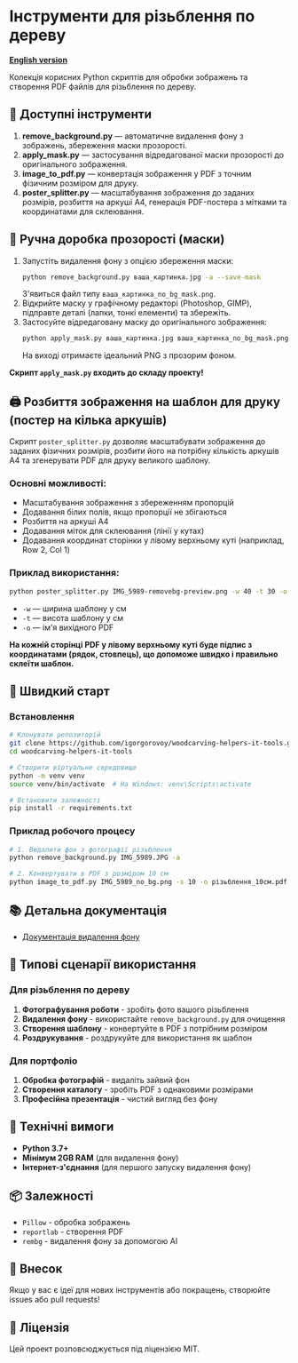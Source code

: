 # Інструменти для різьблення по дереву

**[English version](README.md)**

Колекція корисних Python скриптів для обробки зображень та створення PDF файлів для різьблення по дереву.

## 🧰 Доступні інструменти

1. **remove_background.py** — автоматичне видалення фону з зображень, збереження маски прозорості.
2. **apply_mask.py** — застосування відредагованої маски прозорості до оригінального зображення.
3. **image_to_pdf.py** — конвертація зображення у PDF з точним фізичним розміром для друку.
4. **poster_splitter.py** — масштабування зображення до заданих розмірів, розбиття на аркуші А4, генерація PDF-постера з мітками та координатами для склеювання.

## 🖤 Ручна доробка прозорості (маски)

1. Запустіть видалення фону з опцією збереження маски:
   ```bash
   python remove_background.py ваша_картинка.jpg -a --save-mask
   ```
   З'явиться файл типу `ваша_картинка_no_bg_mask.png`.
2. Відкрийте маску у графічному редакторі (Photoshop, GIMP), підправте деталі (лапки, тонкі елементи) та збережіть.
3. Застосуйте відредаговану маску до оригінального зображення:
   ```bash
   python apply_mask.py ваша_картинка.jpg ваша_картинка_no_bg_mask.png -o ваша_картинка_final.png
   ```
   На виході отримаєте ідеальний PNG з прозорим фоном.

**Скрипт `apply_mask.py` входить до складу проекту!**

## 🖨️ Розбиття зображення на шаблон для друку (постер на кілька аркушів)

Скрипт `poster_splitter.py` дозволяє масштабувати зображення до заданих фізичних розмірів, розбити його на потрібну кількість аркушів А4 та згенерувати PDF для друку великого шаблону.

### Основні можливості:
- Масштабування зображення з збереженням пропорцій
- Додавання білих полів, якщо пропорції не збігаються
- Розбиття на аркуші А4
- Додавання міток для склеювання (лінії у кутах)
- Додавання координат сторінки у лівому верхньому куті (наприклад, Row 2, Col 1)

### Приклад використання:
```bash
python poster_splitter.py IMG_5989-removebg-preview.png -w 40 -t 30 -o IMG_5989_poster.pdf
```
- `-w` — ширина шаблону у см
- `-t` — висота шаблону у см
- `-o` — ім'я вихідного PDF

**На кожній сторінці PDF у лівому верхньому куті буде підпис з координатами (рядок, стовпець), що допоможе швидко і правильно склеїти шаблон.**

## 🚀 Швидкий старт

### Встановлення
```bash
# Клонувати репозиторій
git clone https://github.com/igorgorovoy/woodcarving-helpers-it-tools.git
cd woodcarving-helpers-it-tools

# Створити віртуальне середовище
python -m venv venv
source venv/bin/activate  # На Windows: venv\Scripts\activate

# Встановити залежності
pip install -r requirements.txt
```

### Приклад робочого процесу
```bash
# 1. Видалити фон з фотографії різьблення
python remove_background.py IMG_5989.JPG -a

# 2. Конвертувати в PDF з розміром 10 см
python image_to_pdf.py IMG_5989_no_bg.png -s 10 -o різьблення_10см.pdf
```

## 📚 Детальна документація

- [Документація видалення фону](remove_background_README.md)

## 🎯 Типові сценарії використання

### Для різьблення по дереву
1. **Фотографування роботи** - зробіть фото вашого різьблення
2. **Видалення фону** - використайте `remove_background.py` для очищення
3. **Створення шаблону** - конвертуйте в PDF з потрібним розміром
4. **Роздрукування** - роздрукуйте для використання як шаблон

### Для портфоліо
1. **Обробка фотографій** - видаліть зайвий фон
2. **Створення каталогу** - зробіть PDF з однаковими розмірами
3. **Професійна презентація** - чистий вигляд без фону

## 🔧 Технічні вимоги

- **Python 3.7+**
- **Мінімум 2GB RAM** (для видалення фону)
- **Інтернет-з'єднання** (для першого запуску видалення фону)

## 📦 Залежності

- `Pillow` - обробка зображень
- `reportlab` - створення PDF
- `rembg` - видалення фону за допомогою AI

## 🤝 Внесок

Якщо у вас є ідеї для нових інструментів або покращень, створюйте issues або pull requests!

## 📄 Ліцензія

Цей проект розповсюджується під ліцензією MIT. 